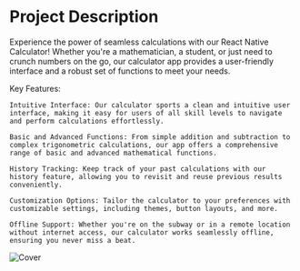 # Project Description
Experience the power of seamless calculations with our React Native Calculator! Whether you're a mathematician, a student, or just need to crunch numbers on the go, our calculator app provides a user-friendly interface and a robust set of functions to meet your needs.

Key Features:

    Intuitive Interface: Our calculator sports a clean and intuitive user interface, making it easy for users of all skill levels to navigate and perform calculations effortlessly.

    Basic and Advanced Functions: From simple addition and subtraction to complex trigonometric calculations, our app offers a comprehensive range of basic and advanced mathematical functions.

    History Tracking: Keep track of your past calculations with our history feature, allowing you to revisit and reuse previous results conveniently.

    Customization Options: Tailor the calculator to your preferences with customizable settings, including themes, button layouts, and more.

    Offline Support: Whether you're on the subway or in a remote location without internet access, our calculator works seamlessly offline, ensuring you never miss a beat.


![Cover](https://github.com/user-attachments/assets/7b93d4cf-8230-49f1-98dd-67db860312de)
